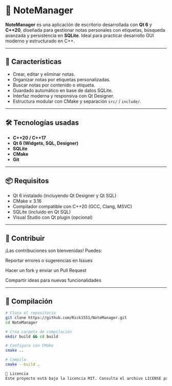 # 📝 NoteManager

**NoteManager** es una aplicación de escritorio desarrollada con **Qt 6** y **C++20**, diseñada para gestionar notas personales con etiquetas, búsqueda avanzada y persistencia en **SQLite**. Ideal para practicar desarrollo GUI moderno y estructurado en C++.

---

## 🚀 Características

- Crear, editar y eliminar notas.
- Organizar notas por etiquetas personalizadas.
- Buscar notas por contenido o etiqueta.
- Guardado automático en base de datos SQLite.
- Interfaz moderna y responsiva con Qt Designer.
- Estructura modular con CMake y separación `src/` / `include/`.

---

## 🛠️ Tecnologías usadas

- **C++20 / C++17**
- **Qt 6 (Widgets, SQL, Designer)**
- **SQLite**
- **CMake**
- **Git**

---

## 📦 Requisitos

- Qt 6 instalado (incluyendo Qt Designer y Qt SQL)
- CMake ≥ 3.16
- Compilador compatible con C++20 (GCC, Clang, MSVC)
- SQLite (incluido en Qt SQL)
- Visual Studio con Qt plugin (opcional)

---

## 🤝 Contribuir
¡Las contribuciones son bienvenidas! Puedes:

Reportar errores o sugerencias en Issues

Hacer un fork y enviar un Pull Request

Compartir ideas para nuevas funcionalidades

---

## 🧱 Compilación

```bash
# Clona el repositorio
git clone https://github.com/Rick1551/NoteManager.git
cd NoteManager

# Crea carpeta de compilación
mkdir build && cd build

# Configura con CMake
cmake ..

# Compila
cmake --build .

📜 Licencia
Este proyecto está bajo la licencia MIT. Consulta el archivo LICENSE para más detalles.